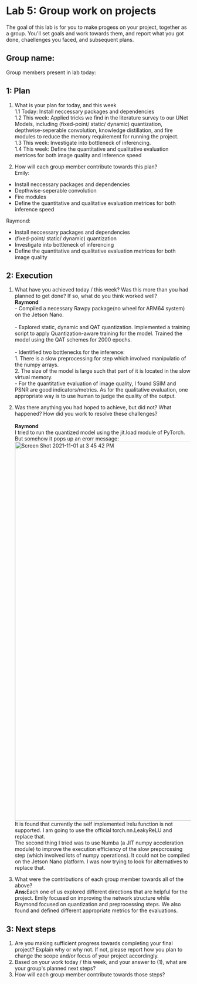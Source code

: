 Lab 5: Group work on projects
===
The goal of this lab is for you to make progess on your project, together as a group. You'll set goals and work towards them, and report what you got done, chaellenges you faced, and subsequent plans.

Group name:
---
Group members present in lab today:

1: Plan
----
1. What is your plan for today, and this week <br/>
1.1 Today: Install neccessary packages and dependencies <br/>
1.2 This week: Applied tricks we find in the literature survey to our UNet Models, including (fixed-point/ static/ dynamic) quantization, depthwise-seperable convolution, knowledge distillation, and fire modules to reduce the memory requirement for running the project. <br/>
1.3 This week: Investigate into bottleneck of inferencing. <br/>
1.4 This week: Define the quantitative and qualitative evaluation metrices for both image quality and inference speed <br/>

2. How will each group member contribute towards this plan?<br/>
Emily:
- Install neccessary packages and dependencies
- Depthwise-seperable convolution
- Fire modules 
- Define the quantitative and qualitative evaluation metrices for both inference speed

Raymond:
- Install neccessary packages and dependencies
- (fixed-point/ static/ dynamic) quantization
- Investigate into bottleneck of inferencing
- Define the quantitative and qualitative evaluation metrices for both image quality

2: Execution
----
1. What have you achieved today / this week? Was this more than you had planned to get done? If so, what do you think worked well?
<br><b>Raymond</b>
<br> - Compiled a necessary Rawpy package(no wheel for ARM64 system) on the Jetson Nano. <br>
<br> - Explored static, dynamic and QAT quantization. Implemented a training script to apply Quantization-aware training for the model. Trained the model using the QAT schemes for 2000 epochs. <br>
<br> - Identified two bottlenecks for the inference: 
<br>     1. There is a slow preprocessing for step which involved manipulatio of the numpy arrays. 
<br>     2. The size of the model is large such that part of it is located in the slow virtual memory.
<br> - For the quantitative evaluation of image quality, I found SSIM and PSNR are good indicators/metrics. As for the qualitative evaluation, one appropriate way is to use human to judge the quality of the output.<br>

2. Was there anything you had hoped to achieve, but did not? What happened? How did you work to resolve these challenges?
<br><br><b>Raymond</b>
<br>I tried to run the quantized model using the jit.load module of PyTorch. But somehow it pops up an erorr message:
<img width="1030" alt="Screen Shot 2021-11-01 at 3 45 42 PM" src="https://user-images.githubusercontent.com/90403016/139735622-df231703-d638-42bc-842b-4f510e3d97e6.png"> It is found that currently the self implemented lrelu function is not supported. I am going to use the official torch.nn.LeakyReLU and replace that.
<br>The second thing I tried was to use Numba (a JIT numpy acceleration module) to improve the execution efficiency of the slow prepcrossing step (which involved lots of numpy operations). It could not be compiled on the Jetson Nano platform. I was now trying to look for alternatives to replace that.

3. What were the contributions of each group member towards all of the above?
<br><b>Ans:</b>Each one of us explored different directions that are helpful for the project. Emily focused on improving the network structure while Raymond focused on quantization and preprocessing steps. We also found and defined different appropriate metrics for the evaluations.
  
3: Next steps
----
1. Are you making sufficient progress towards completing your final project? Explain why or why not. If not, please report how you plan to change the scope and/or focus of your project accordingly.
2. Based on your work today / this week, and your answer to (1), what are your group's planned next steps?
3. How will each group member contribute towards those steps? 
